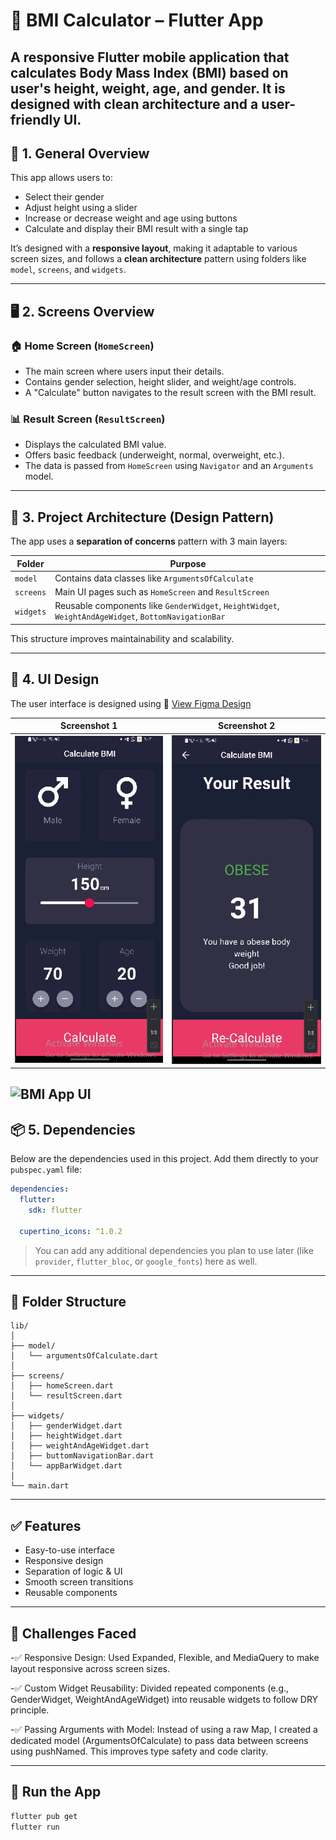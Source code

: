 
# 🧮 BMI Calculator – Flutter App

A responsive Flutter mobile application that calculates Body Mass Index (BMI) based on user's height, weight, age, and gender. It is designed with clean architecture and a user-friendly UI.
---

## 📝 1. General Overview

This app allows users to:
- Select their gender
- Adjust height using a slider
- Increase or decrease weight and age using buttons
- Calculate and display their BMI result with a single tap

It’s designed with a **responsive layout**, making it adaptable to various screen sizes, and follows a **clean architecture** pattern using folders like `model`, `screens`, and `widgets`.

---

## 🖥️ 2. Screens Overview

### 🏠 Home Screen (`HomeScreen`)
- The main screen where users input their details.
- Contains gender selection, height slider, and weight/age controls.
- A "Calculate" button navigates to the result screen with the BMI result.

### 📊 Result Screen (`ResultScreen`)
- Displays the calculated BMI value.
- Offers basic feedback (underweight, normal, overweight, etc.).
- The data is passed from `HomeScreen` using `Navigator` and an `Arguments` model.

---

## 🎯 3. Project Architecture (Design Pattern)

The app uses a **separation of concerns** pattern with 3 main layers:

| Folder     | Purpose                                             |
|------------|-----------------------------------------------------|
| `model`    | Contains data classes like `ArgumentsOfCalculate`  |
| `screens`  | Main UI pages such as `HomeScreen` and `ResultScreen` |
| `widgets`  | Reusable components like `GenderWidget`, `HeightWidget`, `WeightAndAgeWidget`, `BottomNavigationBar` |

This structure improves maintainability and scalability.

---

## 🎨 4. UI Design

The user interface is designed using 🔗 [View Figma Design](https://www.figma.com/file/your-design-link)

| Screenshot 1 | Screenshot 2 |
|--------------|--------------|
| ![UI 1](https://github.com/YaraZalat/BMI-flutter/blob/master/assets/design/Screenshot%202025-07-10%20010407.png?raw=true) | ![UI 2](https://github.com/YaraZalat/BMI-flutter/blob/master/assets/design/Screenshot%202025-07-10%20010426.png?raw=true) |
![BMI App UI](https://www.figma.com/design/68fRWL8RmecaUjl5dWQwPm/Untitled?node-id=18-18&t=LggZgBg5ii7uZpQI-4)
---

## 📦 5. Dependencies

Below are the dependencies used in this project. Add them directly to your `pubspec.yaml` file:

```yaml
dependencies:
  flutter:
    sdk: flutter

  cupertino_icons: ^1.0.2
```

> You can add any additional dependencies you plan to use later (like `provider`, `flutter_bloc`, or `google_fonts`) here as well.

---

## 📁 Folder Structure

```
lib/
│
├── model/
│   └── argumentsOfCalculate.dart
│
├── screens/
│   ├── homeScreen.dart
│   └── resultScreen.dart
│
├── widgets/
│   ├── genderWidget.dart
│   ├── heightWidget.dart
│   ├── weightAndAgeWidget.dart
│   ├── buttomNavigationBar.dart
│   └── appBarWidget.dart
│
└── main.dart
```

---

## ✅ Features

- Easy-to-use interface
- Responsive design
- Separation of logic & UI
- Smooth screen transitions
- Reusable components

---

## 🚧 Challenges Faced


-✅ Responsive Design:
Used Expanded, Flexible, and MediaQuery to make layout responsive across screen sizes.

-✅ Custom Widget Reusability:
Divided repeated components (e.g., GenderWidget, WeightAndAgeWidget) into reusable widgets to follow DRY principle.

-✅ Passing Arguments with Model:
Instead of using a raw Map, I created a dedicated model (ArgumentsOfCalculate) to pass data between screens using pushNamed. This improves type safety and code clarity.



---

## 🚀 Run the App

```bash
flutter pub get
flutter run
```
